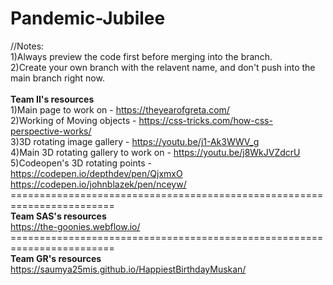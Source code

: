 # Pandemic-Jubilee
//Notes: <br>
1)Always preview the code first before merging into the branch.<br>
2)Create your own branch with the relavent name, and don't push into the main branch right now.<br><br>
<b>Team II's resources</b><br>
1)Main page to work on - https://theyearofgreta.com/<br>
2)Working of Moving objects - https://css-tricks.com/how-css-perspective-works/<br>
3)3D rotating image gallery - https://youtu.be/j1-Ak3WWV_g<br>
4)Main 3D rotating gallery to work on - https://youtu.be/j8WkJVZdcrU<br>
5)Codeopen's 3D rotating points - https://codepen.io/depthdev/pen/QjxmxO<br>
                                  https://codepen.io/johnblazek/pen/nceyw/<br>
========================================================================<br>
<b>Team SAS's resources</b></br>
https://the-goonies.webflow.io/<br>
========================================================================<br>
<b>Team GR's resources</b><br>
https://saumya25mis.github.io/HappiestBirthdayMuskan/<br>
